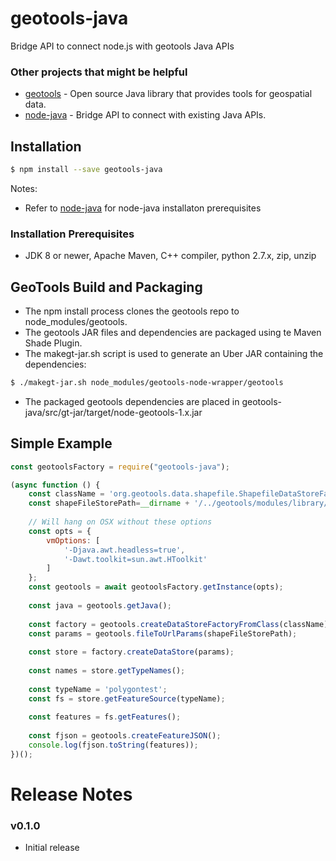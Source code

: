# geotools-java

Bridge API to connect node.js with geotools Java APIs

### Other projects that might be helpful

* [geotools](https://github.com/geotools/geotools) - Open source Java library that provides tools for geospatial data.
* [node-java](https://github.com/joeferner/node-java) - Bridge API to connect with existing Java APIs.

## Installation

```bash
$ npm install --save geotools-java
```

Notes:

* Refer to [node-java](https://github.com/joeferner/node-java) for node-java installaton prerequisites

### Installation Prerequisites

* JDK 8 or newer, Apache Maven, C++ compiler, python 2.7.x, zip, unzip

## GeoTools Build and Packaging

* The npm install process clones the geotools repo to node_modules/geotools.
* The geotools JAR files and dependencies are packaged using te Maven Shade Plugin.
* The makegt-jar.sh script is used to generate an Uber JAR containing the dependencies:
```bash
$ ./makegt-jar.sh node_modules/geotools-node-wrapper/geotools
```
* The packaged geotools dependencies are placed in geotools-java/src/gt-jar/target/node-geotools-1.x.jar

## Simple Example
```javascript
const geotoolsFactory = require("geotools-java");

(async function () {
    const className = 'org.geotools.data.shapefile.ShapefileDataStoreFactory';
    const shapeFileStorePath=__dirname + '/../geotools/modules/library/sample-data/src/main/resources/org/geotools/test-data/shapes';
    
    // Will hang on OSX without these options
    const opts = {
        vmOptions: [
            '-Djava.awt.headless=true',
            '-Dawt.toolkit=sun.awt.HToolkit'
        ]
    };
    const geotools = await geotoolsFactory.getInstance(opts);
    
    const java = geotools.getJava();
    
    const factory = geotools.createDataStoreFactoryFromClass(className);
    const params = geotools.fileToUrlParams(shapeFileStorePath);
    
    const store = factory.createDataStore(params);
    
    const names = store.getTypeNames();
    
    const typeName = 'polygontest';
    const fs = store.getFeatureSource(typeName);
    
    const features = fs.getFeatures();
            
    const fjson = geotools.createFeatureJSON();
    console.log(fjson.toString(features));
})();
```

# Release Notes

### v0.1.0

* Initial release

